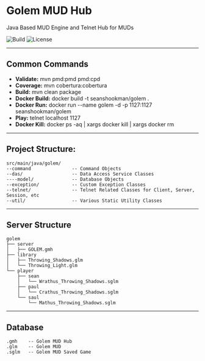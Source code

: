 # Golem MUD Hub
Java Based MUD Engine and Telnet Hub for MUDs 

![Build](https://travis-ci.org/sshookman/ProjectRead.svg?branch=master) ![License](https://img.shields.io/badge/license-GPL%20v3-brightgreen.svg)

---

Common Commands
---

- **Validate:**       mvn pmd:pmd pmd:cpd
- **Coverage:**       mvn cobertura:cobertura
- **Build:**          mvn clean package
- **Docker Build:**   docker build -t seanshookman/golem .
- **Docker Run:**     docker run --name golem -d -p 1127:1127 seanshookman/golem
- **Play:**           telnet localhost 1127
- **Docker Kill:**    docker ps -aq | xargs docker kill | xargs docker rm

---

Project Structure:
---

```
src/main/java/golem/
--command               -- Command Objects
--das/					-- Data Access Service Classes
----model/				-- Database Objects
--exception/			-- Custom Exception Classes
--telnet/				-- Telnet Related Classes for Client, Server, Session, etc
--util/                 -- Various Static Utility Classes
```

---

Server Structure
---

```
golem
├── server 
│   ├── GOLEM.gmh 
├── library
│   ├── Throwing_Shadows.glm
│   └── Throwing_Light.glm
└── player
    ├── sean
    │   └── Wrathus_Throwing_Shadows.sglm
    ├── paul
    │   └── Crathus_Throwing_Shadows.sglm
    └── saul
        └── Mathus_Throwing_Shadows.sglm
```

---

Database
---

```
.gmh    -- Golem MUD Hub
.glm    -- Golem MUD
.sglm   -- Golem MUD Saved Game
```
